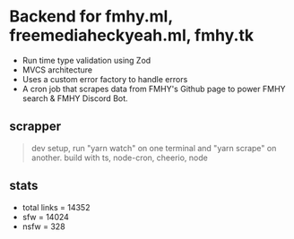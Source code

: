 # Backend for fmhy.ml, freemediaheckyeah.ml, fmhy.tk

-   Run time type validation using Zod
-   MVCS architecture
-   Uses a custom error factory to handle errors
-   A cron job that scrapes data from FMHY's Github page to power FMHY search & FMHY Discord Bot.

## scrapper

> dev setup, run "yarn watch" on one terminal and "yarn scrape" on another.
> build with ts, node-cron, cheerio, node

## stats

-   total links = 14352
-   sfw = 14024
-   nsfw = 328
